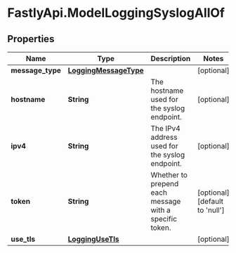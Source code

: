 # FastlyApi.ModelLoggingSyslogAllOf

## Properties

Name | Type | Description | Notes
------------ | ------------- | ------------- | -------------
**message_type** | [**LoggingMessageType**](LoggingMessageType.md) |  | [optional] 
**hostname** | **String** | The hostname used for the syslog endpoint. | [optional] 
**ipv4** | **String** | The IPv4 address used for the syslog endpoint. | [optional] 
**token** | **String** | Whether to prepend each message with a specific token. | [optional] [default to &#39;null&#39;]
**use_tls** | [**LoggingUseTls**](LoggingUseTls.md) |  | [optional] 


